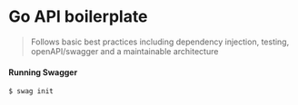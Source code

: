 # Go API boilerplate

> Follows basic best practices including dependency injection, testing, openAPI/swagger and a maintainable architecture

#### Running Swagger

```shell
$ swag init
```
